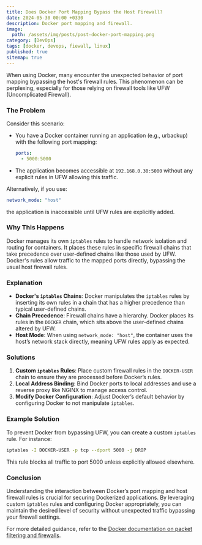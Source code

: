 ```yaml
---
title: Does Docker Port Mapping Bypass the Host Firewall?	
date: 2024-05-30 00:00 +0330
description: Docker port mapping and firewall.
image:
  path: /assets/img/posts/post-docker-port-mapping.png
category: [DevOps]
tags: [docker, devops, fiewall, linux]
published: true
sitemap: true
---
```


When using Docker, many encounter the unexpected behavior of port mapping bypassing the host's firewall rules. This phenomenon can be perplexing, especially for those relying on firewall tools like UFW (Uncomplicated Firewall).

### The Problem
Consider this scenario:
- You have a Docker container running an application (e.g., urbackup) with the following port mapping:

  ```yaml
  ports:
    - 5000:5000
  ```
- The application becomes accessible at `192.168.0.30:5000` without any explicit rules in UFW allowing this traffic.

Alternatively, if you use:

  ```yaml
  network_mode: "host"
  ```
the application is inaccessible until UFW rules are explicitly added.

### Why This Happens
Docker manages its own `iptables` rules to handle network isolation and routing for containers. It places these rules in specific firewall chains that take precedence over user-defined chains like those used by UFW. Docker's rules allow traffic to the mapped ports directly, bypassing the usual host firewall rules.

### Explanation
- **Docker's `iptables` Chains**: Docker manipulates the `iptables` rules by inserting its own rules in a chain that has a higher precedence than typical user-defined chains.
- **Chain Precedence**: Firewall chains have a hierarchy. Docker places its rules in the `DOCKER` chain, which sits above the user-defined chains altered by UFW.
- **Host Mode**: When using `network_mode: "host"`, the container uses the host’s network stack directly, meaning UFW rules apply as expected.

### Solutions
1. **Custom `iptables` Rules**: Place custom firewall rules in the `DOCKER-USER` chain to ensure they are processed before Docker’s rules.
2. **Local Address Binding**: Bind Docker ports to local addresses and use a reverse proxy like NGINX to manage access control.
3. **Modify Docker Configuration**: Adjust Docker’s default behavior by configuring Docker to not manipulate `iptables`.

### Example Solution
To prevent Docker from bypassing UFW, you can create a custom `iptables` rule. For instance:
```sh
iptables -I DOCKER-USER -p tcp --dport 5000 -j DROP
```
This rule blocks all traffic to port 5000 unless explicitly allowed elsewhere.

### Conclusion
Understanding the interaction between Docker’s port mapping and host firewall rules is crucial for securing Dockerized applications. By leveraging custom `iptables` rules and configuring Docker appropriately, you can maintain the desired level of security without unexpected traffic bypassing your firewall settings.

For more detailed guidance, refer to the [Docker documentation on packet filtering and firewalls](https://docs.docker.com/network/packet-filtering-firewalls/).
